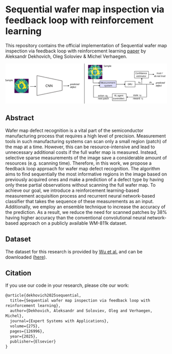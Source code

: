 # Sequential wafer map inspection via feedback loop with reinforcement learning

This repository contains the official implementation of Sequential wafer map inspection via feedback loop with reinforcement learning [paper](https://www.sciencedirect.com/science/article/pii/S0957417425006189) by Aleksandr Dekhovich, Oleg Soloviev & Michel Verhaegen.

![Sequential wafer map inspection](https://github.com/adekhovich/sequential_wafer_inspection//blob/main/docs/Figure1.svg)

## Abstract

Wafer map defect recognition is a vital part of the semiconductor manufacturing process that requires a high level of precision. Measurement tools in such manufacturing systems can scan only a small region (patch) of the map at a time. However, this can be resource-intensive and lead to unnecessary additional costs if the full wafer map is measured. Instead, selective sparse measurements of the image save a considerable amount of resources (e.g. scanning time). Therefore, in this work, we propose a feedback loop approach for wafer map defect recognition. The algorithm aims to find sequentially the most informative regions in the image based on previously acquired ones and make a prediction of a defect type by having only these partial observations without scanning the full wafer map. To achieve our goal, we introduce a reinforcement learning-based measurement acquisition process and recurrent neural network-based classifier that takes the sequence of these measurements as an input. Additionally, we employ an ensemble technique to increase the accuracy of the prediction. As a result, we reduce the need for scanned patches by 38% having higher accuracy than the conventional convolutional neural network-based approach on a publicly available WM-811k dataset.


## Dataset

The dataset for this research is provided by [Wu et al.](10.1109/TSM.2014.2364237) and can be downloaded ([here](http://mirlab.org/dataSet/public/)). 


## Citation

If you use our code in your research, please cite our work:
```
@article{dekhovich2025sequential,
  title={Sequential wafer map inspection via feedback loop with reinforcement learning},
  author={Dekhovich, Aleksandr and Soloviev, Oleg and Verhaegen, Michel},
  journal={Expert Systems with Applications},
  volume={275},
  pages={126996},
  year={2025},
  publisher={Elsevier}
}
``` 
